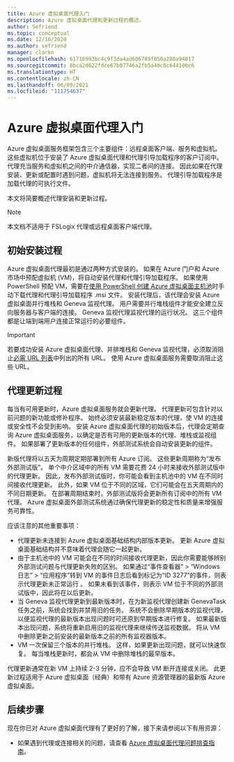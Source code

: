 ```yaml
---
title: Azure 虚拟桌面代理入门
description: Azure 虚拟桌面代理和更新过程的概述。
author: Sefriend
ms.topic: conceptual
ms.date: 12/16/2020
ms.author: sefriend
manager: clarkn
ms.openlocfilehash: 61716993bc4c9f3da4ad606789f050a280a94817
ms.sourcegitcommit: 8bca2d622fdce67b07746a2fb5a40c0c644100c6
ms.translationtype: HT
ms.contentlocale: zh-CN
ms.lasthandoff: 06/09/2021
ms.locfileid: "111754637"
---
```

# <a name="get-started-with-the-azure-virtual-desktop-agent"></a>Azure 虚拟桌面代理入门

Azure 虚拟桌面服务框架包含三个主要组件：远程桌面客户端、服务和虚拟机。 这些虚拟机位于安装了 Azure 虚拟桌面代理和代理引导加载程序的客户订阅中。 代理充当服务和虚拟机之间的中介通信器，实现二者间的连接。 因此如果在代理安装、更新或配置时遇到问题，虚拟机将无法连接到服务。 代理引导加载程序是加载代理的可执行文件。 

本文将简要概述代理安装和更新过程。

>[!NOTE]
>本文档不适用于 FSLogix 代理或远程桌面客户端代理。


## <a name="initial-installation-process"></a>初始安装过程

Azure 虚拟桌面代理最初是通过两种方式安装的。 如果在 Azure 门户和 Azure 市场中预配虚拟机 (VM)，将自动安装代理和代理引导加载程序。 如果使用 PowerShell 预配 VM，需要在[使用 PowerShell 创建 Azure 虚拟桌面主机池](create-host-pools-powershell.md#register-the-virtual-machines-to-the-azure-virtual-desktop-host-pool)时手动下载代理和代理引导加载程序 .msi 文件。 安装代理后，该代理会安装 Azure 虚拟桌面并行堆栈和 Geneva 监视代理。 用户需要并行堆栈组件才能安全建立反向服务器与客户端的连接。 Geneva 监视代理监视代理的运行状况。 这三个组件都是让端到端用户连接正常运行的必要组件。

>[!IMPORTANT]
>若要成功安装 Azure 虚拟桌面代理、并排堆栈和 Geneva 监视代理，必须取消阻止[必需 URL 列表](safe-url-list.md#virtual-machines)中列出的所有 URL。 使用 Azure 虚拟桌面服务需要取消阻止这些 URL。

## <a name="agent-update-process"></a>代理更新过程

每当有可用更新时，Azure 虚拟桌面服务就会更新代理。 代理更新可包含针对以前问题的新功能或修补程序。 始终必须安装最新稳定版本的代理，使 VM 的连接或安全性不会受到影响。 安装 Azure 虚拟桌面代理的初始版本后，代理会定期查询 Azure 虚拟桌面服务，以确定是否有可用的更新版本的代理、堆栈或监视组件。 如果部署了更新版本的任何组件，外部测试系统会自动安装更新的组件。

新版代理将以五天为周期定期部署到所有 Azure 订阅。 这些更新周期称为“发布外部测试版”。 单个中介区域中的所有 VM 需要花费 24 小时来接收外部测试版中的代理更新。 因此，发布外部测试版时，你可能会看到主机池中的 VM 在不同时间接收代理更新。 此外，如果 VM 位于不同的区域，它们可能会在五天周期内的不同日期更新。 在部署周期结束时，外部测试版将会更新所有订阅中的所有 VM 代理。 Azure 虚拟桌面外部测试系统通过确保代理更新的稳定性和质量来增强服务可靠性。


应该注意的其他重要事项：

- 代理更新未连接到 Azure 虚拟桌面基础结构内部版本更新。 更新 Azure 虚拟桌面基础结构并不意味着代理会随它一起更新。
- 由于主机池中的 VM 可能会在不同的时间接收代理更新，因此你需要能够辨别外部测试问题与代理更新失败的区别。 如果通过“事件查看器” > “Windows 日志” > “应用程序”转到 VM 的事件日志后看到标记为“ID 3277”的事件，则表示代理更新未正常运行  。 如果未看到该事件，则表示 VM 位于不同的外部测试版中，因此将在以后更新。
- 当 Geneva 监视代理更新到最新版本时，在为新监视代理创建新 GenevaTask 任务之前，系统会找到并禁用旧的任务。 系统不会删除早期版本的监视代理，以便监视代理的最新版本出现问题时可还原到早期版本进行修复。 如果最新版本出现问题，系统将重新启用旧的监视代理来继续传送监视数据。 将从 VM 中删除更新之前安装的最新版本之前的所有监视器版本。
- VM 一次保留三个版本的并行堆栈。 这样，如果更新出现问题，就可以快速恢复。 每当堆栈更新时，都会从 VM 中删除堆栈的最早版本。

代理更新通常在新 VM 上持续 2-3 分钟，应不会导致 VM 断开连接或关闭。 此更新过程适用于 Azure 虚拟桌面（经典）和带有 Azure 资源管理器的最新版 Azure 虚拟桌面。

## <a name="next-steps"></a>后续步骤

现在你已对 Azure 虚拟桌面代理有了更好的了解，接下来请参阅以下有用资源：

- 如果遇到代理或连接相关的问题，请查看 [Azure 虚拟桌面代理问题排查指南](troubleshoot-agent.md)。
